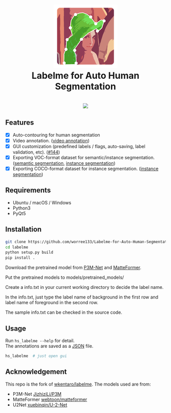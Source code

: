 <h1 align="center">
  <img src="labelme/icons/icon.png"><br/>Labelme for Auto Human Segmentation
</h1>

<br/>

<div align="center">
  <img src="resources/SemanticSegmentation.png" width="70%">
</div>

## Features

- [x] Auto-contouring for human segmentation
- [x] Video annotation. ([video annotation](examples/video_annotation))
- [x] GUI customization (predefined labels / flags, auto-saving, label validation, etc). ([#144](https://github.com/wkentaro/labelme/pull/144))
- [x] Exporting VOC-format dataset for semantic/instance segmentation. ([semantic segmentation](examples/semantic_segmentation), [instance segmentation](examples/instance_segmentation))
- [x] Exporting COCO-format dataset for instance segmentation. ([instance segmentation](examples/instance_segmentation))

## Requirements

- Ubuntu / macOS / Windows
- Python3
- PyQt5

## Installation

```bash
git clone https://github.com/worree133/Labelme-for-Auto-Human-Segmentation.git
cd labelme
python setup.py build
pip install .
```
Download the pretrained model from [P3M-Net](https://drive.google.com/uc?export=download&id=1smX2YQGIpzKbfwDYHAwete00a_YMwoG1) and [MatteFormer](https://drive.google.com/file/d/1AU7uM1dtYjEhtOa_9OGfoQUE-tmW9mX5/view?usp=sharing).

Put the pretrained models to models/pretrained_models/

Create a info.txt in your current working directory to decide the label name.

In the info.txt, just type the label name of background in the first row and label name of foreground in the second row.

The sample info.txt can be checked in the source code.

## Usage

Run `hs_labelme --help` for detail.  
The annotations are saved as a [JSON](http://www.json.org/) file.

```bash
hs_labelme  # just open gui
```

## Acknowledgement

This repo is the fork of [wkentaro/labelme](https://github.com/wkentaro/labelme).
The models used are from:
- P3M-Net [JizhiziLi/P3M](https://github.com/JizhiziLi/P3M/tree/master/core)
- MatteFormer [webtoon/matteformer](https://github.com/webtoon/matteformer)
- U2Net [xuebinqin/U-2-Net](https://github.com/xuebinqin/U-2-Net)
